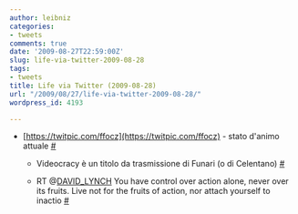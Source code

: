 ```yaml
---
author: leibniz
categories:
- tweets
comments: true
date: '2009-08-27T22:59:00Z'
slug: life-via-twitter-2009-08-28
tags:
- tweets
title: Life via Twitter (2009-08-28)
url: "/2009/08/27/life-via-twitter-2009-08-28/"
wordpress_id: 4193

---
```

* [https://twitpic.com/ffocz](https://twitpic.com/ffocz) - stato d'animo attuale [#](https://twitter.com/leibniz/statuses/3577333335)

	
  * Videocracy è un titolo da trasmissione di Funari (o di Celentano) [#](https://twitter.com/leibniz/statuses/3578868976)

	
  * RT @[DAVID_LYNCH](https://twitter.com/DAVID_LYNCH) You have control over action alone, never over its fruits. Live not for the fruits of action, nor attach yourself to inactio [#](https://twitter.com/leibniz/statuses/3585992890)



